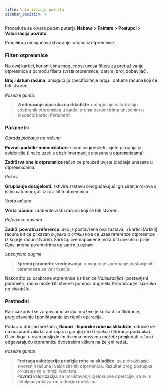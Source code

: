 ```yaml
---
title: Valorizacija povrata
sidebar_position: 4
---
```


Procedura se otvara putem putanja **Nabava > Fakture > Postupci > Valorizacija povrata**. 

Procedura omogućava stvaranje računa iz otpremnice.

### Filteri otpremnice

Na ovoj kartici, korisnik ima mogućnost unosa filtera za pretraživanje otpremnica s pomoću filtera (vrsta otpremnice, datum, broj, dobavljač).

**Broj i datum računa**: omogućuju specificiranje broja i datuma računa koji će biti stvoren.

*Posebni gumb*:
 
> **Vrednovanje isporuka na skladište**: omogućuje valorizaciju odabranih otpremnica u kartici prema parametrima unesenim u sljedećoj kartici *Parametri*.


### Parametri

*Obrada plaćanja na računu*

**Povrati podatke nomenklature**: račun će preuzeti uvjete plaćanja iz evidencije (i neće uzeti u obzir informacije unesene u otpremnicama).

**Zadržava one iz otpremnice** račun će preuzeti uvjete plaćanja unesene u otpremnicama.

*Rokovi*

**Grupiranje dospjelosti**: aktivira zastavu omogućavajući grupiranje rokova s istim datumom, ali iz različitih otpremnica.

*Vrsta računa*

**Vrsta računa**: odaberite vrstu računa koji će biti stvoren.

*Reference povrata*

**Zadrži povratnu referencu**: ako je postavljena ova zastava, u kartici [Artikli] računa bit će prikazan *bilješka o artiklu* koja će uzeti reference otpremnice iz koje je račun stvoren. Sadržaj ove napomene mora biti unesen u polje *Opis*, prema parametrima opisanim u oznaci.

*Specifično dugme* 

> **Spremi parametre vrednovanja**: omogućuje spremanje postavljenih parametara za valorizaciju.

Nakon što su odabrane otpremnice (iz kartice *Valorizacija*) i postavljeni parametri, račun može biti stvoren pomoću dugmeta *Vrednovanje isporuka na skladište*.

### Prethodni 

Kartica koristi se za povratnu akciju: možete je koristiti za filtriranje, pregledavanje i poništavanje izvršenih operacija.

Podaci u donjim mrežama, **Računi** i **Isporuke robe na skladište**, odnose se na odabrani valorizirani zapis u gornjoj mreži (nakon filtriranja podataka). Osim toga, u ovim posljednjim dvjema mrežama možete pregledati račun i odgovarajuću otpremnicu dvostrukim klikom na željeni redak.

*Posebni gumbi*

> **Pretraga valorizacije pristigle robe na skladište**: za pretraživanje stvorenih računa i valoriziranih otpremnica. Rezultat ovog postupka prikazuje se u mreži rezultata.    
> **Povrati valorizaciju**: za poništavanje cjelokupne operacije, sa svim detaljima prikazanim u donjim mrežama.

